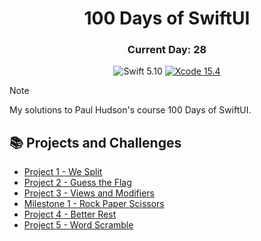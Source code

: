 <div align="center">
<h1>100 Days of SwiftUI</h1>
<h3>Current Day: 28</h3>
  
![Swift 5.10](https://img.shields.io/badge/Swift-5.10-orange?style=flat&logo=swift) [![Xcode 15.4](https://img.shields.io/badge/Xcode-15.4-007ACC?style=flat&logo=Xcode&logoColor=blue)](https://developer.apple.com/xcode/)
</div>

 > [!NOTE]
 > My solutions to Paul Hudson's course 100 Days of SwiftUI.

## 📚 Projects and Challenges
- [Project 1 - We Split](/WeSplit/)
- [Project 2 - Guess the Flag](/GuessTheFlag/)
- [Project 3 - Views and Modifiers](/ViewsAndModifiers/)
- [Milestone 1 - Rock Paper Scissors](/RockPaperScissors/)
- [Project 4 - Better Rest](/BetterRest/)
- [Project 5 - Word Scramble](/BetterRest/)
